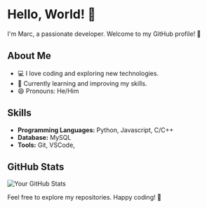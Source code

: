 # Hello, World! 👋

I'm Marc, a passionate developer. Welcome to my GitHub profile! 🚀

## About Me

- 💻 I love coding and exploring new technologies.
- 🌱 Currently learning and improving my skills.
- 😄 Pronouns: He/Him

## Skills

- **Programming Languages:** Python, Javascript, C/C++
- **Database:** MySQL
- **Tools:** Git, VSCode,

## GitHub Stats

![Your GitHub Stats](https://github-readme-stats.vercel.app/api?username=elmarcsalvador&show_icons=true&theme=transparent)

Feel free to explore my repositories. Happy coding! 🚀
